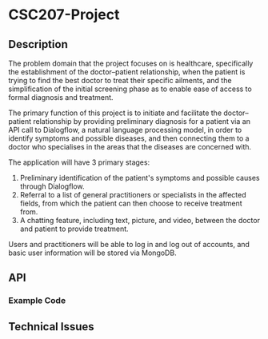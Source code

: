 # CSC207-Project

## Description
<!-- Problem Domain -->
The problem domain that the project focuses on is healthcare, specifically the establishment of the doctor–patient
relationship, when the patient is trying to find the best doctor to treat their specific ailments, and the
simplification of the initial screening phase as to enable ease of access to formal diagnosis and treatment.

<!-- Description -->
The primary function of this project is to initiate and facilitate the doctor–patient relationship by providing
preliminary diagnosis for a patient via an API call to Dialogflow, a natural language processing model, in order to
identify symptoms and possible diseases, and then connecting them to a doctor who specialises in the areas that the
diseases are concerned with.

The application will have 3 primary stages:
1. Preliminary identification of the patient's symptoms and possible causes through Dialogflow.
2. Referral to a list of general practitioners or specialists in the affected fields, from which the patient can then choose to receive treatment from.
3. A chatting feature, including text, picture, and video, between the doctor and patient to provide treatment.

Users and practitioners will be able to log in and log out of accounts, and basic user information will be stored via MongoDB.

## API



### Example Code



## Technical Issues


